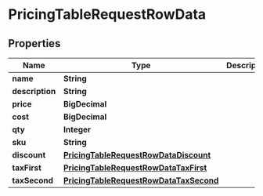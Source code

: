 

# PricingTableRequestRowData


## Properties

Name | Type | Description | Notes
------------ | ------------- | ------------- | -------------
**name** | **String** |  | 
**description** | **String** |  |  [optional]
**price** | **BigDecimal** |  | 
**cost** | **BigDecimal** |  |  [optional]
**qty** | **Integer** |  | 
**sku** | **String** |  |  [optional]
**discount** | [**PricingTableRequestRowDataDiscount**](PricingTableRequestRowDataDiscount.md) |  |  [optional]
**taxFirst** | [**PricingTableRequestRowDataTaxFirst**](PricingTableRequestRowDataTaxFirst.md) |  |  [optional]
**taxSecond** | [**PricingTableRequestRowDataTaxSecond**](PricingTableRequestRowDataTaxSecond.md) |  |  [optional]



